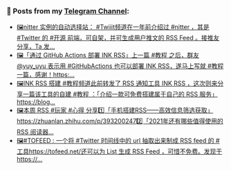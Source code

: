 ### 📰 Posts from my [Telegram Channel](https://t.me/s/aboutrss):
<!-- BLOG-POST-LIST:START -->
- [🖼nitter 实例的自动选择站： #Twiiit频道在一年前介绍过 #nitter ，其是 #Twitter 的 #开源 前端，可自架，并可生成用户推文的 RSS Feed 。接推友分享，Ta 发...](https://t.me/aboutrss/1084)
- [🖼「通过 GitHub Actions 部署 INK RSS」上一篇 #教程 之后，群友 @yuy_uyu 表示用 #GitHubActions 也可以部署 INK RSS，遂马上写就 #教程 一篇，感谢！https:...](https://t.me/aboutrss/1083)
- [🖼INK RSS 搭建 #教程频道此前转发了 RSS 通知工具 INK RSS ，这次则来分享一篇该工具的自建 #教程 ：「介绍一款可免费搭建属于自己的 RSS 服务」https://blog...](https://t.me/aboutrss/1082)
- [🖼本周 RSS #玩家 #心得 分享1️⃣「手机搭建RSS——高效信息筛选获取」https://zhuanlan.zhihu.com/p/3932002472️⃣「2021年还有哪些值得使用的 RSS 阅读器...](https://t.me/aboutrss/1081)
- [🖼#TOFEED : 一个将 #Twitter 时间线中的 url 抽取出来制成 RSS feed 的 #工具https://tofeed.net/还可以为 List 生成 RSS Feed ，可惜不免费。发现于https://...](https://t.me/aboutrss/1080)
<!-- BLOG-POST-LIST:END -->

<!--
**AboutRSS/AboutRSS** is a ✨ _special_ ✨ repository because its `README.md` (this file) appears on your GitHub profile.

Here are some ideas to get you started:

- 🔭 I’m currently working on ...
- 🌱 I’m currently learning ...
- 👯 I’m looking to collaborate on ...
- 🤔 I’m looking for help with ...
- 💬 Ask me about ...
- 📫 How to reach me: ...
- 😄 Pronouns: ...
- ⚡ Fun fact: ...
-->
